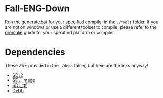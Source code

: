 # Fall-ENG-Down
Run the generate.bat for your specified compiler in the `./tools` folder.
If you are not on windows or use a different toolset to compile,
please refer to the [premake](https://premake.github.io/) guide for your specified platform or compiler.

# Dependencies
These ARE provided in the `./deps` folder, but here are the links anyway!
- [SDL2](https://www.libsdl.org/)
- [SDL_image](https://www.libsdl.org/projects/SDL_image/)
- [SDL_ttf](https://www.libsdl.org/projects/SDL_ttf/)
- [DxLib](https://dxlib.xsrv.jp/dxdload.html)
